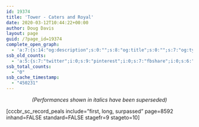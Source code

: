 ```yaml
---
id: 19374
title: 'Tower - Caters and Royal'
date: 2020-03-12T10:44:22+00:00
author: Doug Davis
layout: page
guid: /?page_id=19374
complete_open_graph:
  - 'a:7:{s:14:"og:description";s:0:"";s:8:"og:title";s:0:"";s:7:"og:type";s:0:"";s:12:"twitter:card";s:7:"summary";s:15:"twitter:creator";s:0:"";s:19:"twitter:description";s:0:"";s:8:"og:image";s:0:"";}'
ssb_old_counts:
  - 'a:5:{s:7:"twitter";i:0;s:9:"pinterest";i:0;s:7:"fbshare";i:0;s:6:"reddit";i:0;s:6:"tumblr";N;}'
ssb_total_counts:
  - "0"
ssb_cache_timestamp:
  - "450231"
---
```

<p style="text-align: center;">
  <em>(Performances shown in italics have been superseded)</em>
</p>

[cccbr\_sc\_record_peals include=&#8221;first, long, surpassed&#8221; page=8592 inhand=FALSE standard=FALSE stagefr=9 stageto=10]
